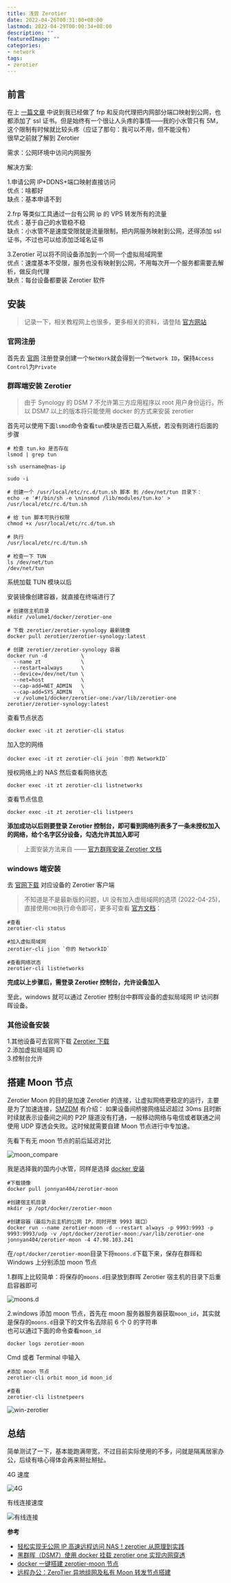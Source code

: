 ```yaml
---
title: 浅尝 Zerotier
date: 2022-04-26T00:31:00+08:00
lastmod: 2022-04-29T00:00:34+08:00
description: ""
featuredImage: ""
categories:
- network
tags:
- zerotier
---
```


## 前言

在上 [一篇文章](../../life/synology-ds220+/) 中说到我已经做了 frp 和反向代理把内网部分端口映射到公网，也都添加了 ssl 证书。但是始终有一个很让人头疼的事情——我的小水管只有 5M，这个限制有时候就比较头疼（应证了那句：我可以不用，但不能没有）  
很早之前就了解到 Zerotier  

需求：公网环境中访问内网服务  

解决方案:

1.申请公网 IP+DDNS+端口映射直接访问  
优点：啥都好  
缺点：基本申请不到  

2.frp 等类似工具通过一台有公网 ip 的 VPS 转发所有的流量  
优点：基于自己的水管稳不稳  
缺点：小水管不是速度受限就是流量限制，把内网服务映射到公网，还得添加 ssl 证书，不过也可以给添加泛域名证书  

3.Zerotier 可以将不同设备添加到一个同一个虚拟局域网里  
优点：速度基本不受限，服务也没有映射到公网，不用每次开一个服务都需要去解析，做反向代理  
缺点：每台设备都要装 Zerotier 软件  

## 安装

> 记录一下，相关教程网上也很多，更多相关的资料，请登陆 [官方网站](https://docs.zerotier.com/)

### 官网注册

首先去 [官网](https://www.zerotier.com/) 注册登录创建一个`NetWork`就会得到一个`Network ID`，保持`Access Control`为`Private`

### 群晖端安装 Zerotier

> 由于 Synology 的 DSM 7 不允许第三方应用程序以 root 用户身份运行。所以 DSM7 以上的版本将只能使用 docker 的方式来安装 zerotier

首先可以使用下面`lsmod`命令查看`tun`模块是否已载入系统，若没有则进行后面的步骤
```
# 检查 tun.ko 是否存在
lsmod | grep tun
```

```
ssh username@nas-ip

sudo -i

# 创建一个 /usr/local/etc/rc.d/tun.sh 脚本 到 /dev/net/tun 目录下：
echo -e '#!/bin/sh -e \ninsmod /lib/modules/tun.ko' > /usr/local/etc/rc.d/tun.sh

# 给 tun 脚本可执行权限
chmod +x /usr/local/etc/rc.d/tun.sh

# 执行
/usr/local/etc/rc.d/tun.sh

# 检查一下 TUN
ls /dev/net/tun
/dev/net/tun
```
系统加载 TUN 模块以后  

安装镜像创建容器，就直接在终端进行了

```
# 创建宿主机目录
mkdir /volume1/docker/zerotier-one

# 下载 zerotier/zerotier-synology 最新镜像
docker pull zerotier/zerotier-synology:latest

# 创建 zerotier/zerotier-synology 容器
docker run -d           \
  --name zt             \
  --restart=always      \
  --device=/dev/net/tun \
  --net=host            \
  --cap-add=NET_ADMIN   \
  --cap-add=SYS_ADMIN   \
  -v /volume1/docker/zerotier-one:/var/lib/zerotier-one zerotier/zerotier-synology:latest
```

查看节点状态
```shell
docker exec -it zt zerotier-cli status
```

加入您的网络
```shell
docker exec -it zt zerotier-cli join `你的 NetworkID`
```

授权网络上的 NAS 然后查看网络状态
```shell
docker exec -it zt zerotier-cli listnetworks
```

查看节点信息
```shell
docker exec -it zt zerotier-cli listpeers
```

**添加成功以后则要登录 Zerotier 控制台，即可看到网络列表多了一条未授权加入的网络，给个名字区分设备，勾选允许其加入即可**

> 上面安装方法来自 —— [官方群晖安装 Zerotier 文档](https://docs.zerotier.com/devices/synology/)

### windows 端安装

去 [官网下载](https://www.zerotier.com/download/) 对应设备的 Zerotier 客户端
> 不知道是不是最新版的问题，UI 没有加入虚局域网的选项 (2022-04-25)，直接使用`CMD`执行命令即可，更多可查看 [官方文档](https://zerotier.atlassian.net/wiki/spaces/SD/pages/29065282/Command+Line+Interface+zerotier-cli)：

```shell
#查看
zerotier-cli status

#加入虚拟局域网
zerotier-cli jion `你的 NetworkID`

#查看网络状态
zerotier-cli listnetworks
```
**完成以上步骤后，需登录 Zerotier 控制台，允许设备加入**

至此，windows 就可以通过 Zerotier 控制台中群晖设备的虚拟局域网 IP 访问群晖设备。

### 其他设备安装

1.其他设备可去官网下载 [Zerotier 下载](https://www.zerotier.com/download/)  
2.添加虚拟局域网 ID  
3.控制台允许  

## 搭建 Moon 节点

Zerotier Moon 的目的是加速 Zerotier 的连接，让虚拟网络更稳定的运行，主要是为了加速连接，[SMZDM](https://post.smzdm.com/p/adwrepgk) 有介绍：  如果设备间桥接网络延迟超过 30ms 且时断时续就表示设备间之间的 P2P 隧道没有打通，一般移动网络与电信或者联通之间使用 UDP 穿透会失败。这时候就需要自建 Moon 节点进行中专加速。  

先看下有无 moon 节点的前后延迟对比

![moon_compare](./assets/6edd7461b644d.png)

我是选择我的国内小水管，同样是选择 [docker 安装](https://hub.docker.com/r/jonnyan404/zerotier-moon)

```shell
#下载镜像
docker pull jonnyan404/zerotier-moon

#创建宿主机目录
mkdir -p /opt/docker/zerotier-moon

#创建容器（最后为云主机的公网 IP，同时开放 9993 端口）
docker run --name zerotier-moon -d --restart always -p 9993:9993 -p 9993:9993/udp -v /opt/docker/zerotier-moon:/var/lib/zerotier-one jonnyan404/zerotier-moon -4 47.98.103.241
```
在`/opt/docker/zerotier-moon`目录下将`moons.d`下载下来，保存在群晖和 Windows 上分别添加 moon 节点

1.群晖上比较简单：将保存的`moons.d`目录放到群晖 Zerotier 宿主机的目录下后重启容器即可  

![moons.d](./assets/120625605d6f3.png)

2.windows 添加 moon 节点，首先在 moon 服务器服务器获取`moon_id`，其实就是保存的`moons.d`目录下的文件名去除前 6 个 0 的字符串  
也可以通过下面的命令查看`moon_id`

```shell
docker logs zerotier-moon
```

Cmd 或者 Terminal 中输入
```shell
#添加 moon 节点
zerotier-cli orbit moon_id moon_id

#查看
zerotier-cli listnetpeers
```
![win-zerotier](./assets/da5a8ac0457e0.png)

## 总结

简单测试了一下，基本能跑满带宽，不过目前实际使用的不多，问就是隔离居家办公，后续有啥心得体会再来掰扯掰扯。

4G 速度

![4G](./assets/79ed213924339.png)

有线连接速度  

![有线连接](./assets/3fac8776bbf44.png)

**参考**

- [轻松实现无公网 IP 高速远程访问 NAS！zerotier 从原理到实践](https://post.smzdm.com/p/apzd4mww/) 
- [黑群晖（DSM7）使用 docker 挂载 zerotier one 实现内网穿透](https://blog.csdn.net/cmf1055/article/details/124236282) 
- [docker 一键搭建 zerotier-moon 节点 ](https://www.cnblogs.com/jonnyan/p/12566647.html)
- [远程办公：ZeroTier 异地组网及私有 Moon 转发节点搭建](https://post.smzdm.com/p/adwrepgk)
